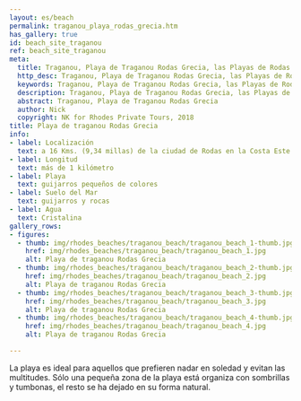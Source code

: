 ```yaml
---
layout: es/beach
permalink: traganou_playa_rodas_grecia.htm
has_gallery: true
id: beach_site_traganou
ref: beach_site_traganou
meta:
  title: Traganou, Playa de Traganou Rodas Grecia, las Playas de Rodas Grecia
  http_desc: Traganou, Playa de Traganou Rodas Grecia, las Playas de Rodas Grecia
  keywords: Traganou, Playa de Traganou Rodas Grecia, las Playas de Rodas Grecia
  description: Traganou, Playa de Traganou Rodas Grecia, las Playas de Rodas Grecia
  abstract: Traganou, Playa de Traganou Rodas Grecia
  author: Nick
  copyright: NK for Rhodes Private Tours, 2018
title: Playa de traganou Rodas Grecia
info:
- label: Localización
  text: a 16 Kms. (9,34 millas) de la ciudad de Rodas en la Costa Este
- label: Longitud
  text: más de 1 kilómetro
- label: Playa
  text: guijarros pequeños de colores
- label: Suelo del Mar
  text: guijarros y rocas
- label: Agua
  text: Cristalina
gallery_rows:
- figures:
  - thumb: img/rhodes_beaches/traganou_beach/traganou_beach_1-thumb.jpg
    href: img/rhodes_beaches/traganou_beach/traganou_beach_1.jpg
    alt: Playa de traganou Rodas Grecia
  - thumb: img/rhodes_beaches/traganou_beach/traganou_beach_2-thumb.jpg
    href: img/rhodes_beaches/traganou_beach/traganou_beach_2.jpg
    alt: Playa de traganou Rodas Grecia
  - thumb: img/rhodes_beaches/traganou_beach/traganou_beach_3-thumb.jpg
    href: img/rhodes_beaches/traganou_beach/traganou_beach_3.jpg
    alt: Playa de traganou Rodas Grecia
  - thumb: img/rhodes_beaches/traganou_beach/traganou_beach_4-thumb.jpg
    href: img/rhodes_beaches/traganou_beach/traganou_beach_4.jpg
    alt: Playa de traganou Rodas Grecia

---
```

La playa es ideal para aquellos que prefieren nadar en soledad y evitan las multitudes. Sólo una pequeña zona de la playa está organiza con sombrillas y tumbonas, el resto se ha dejado en su forma natural.